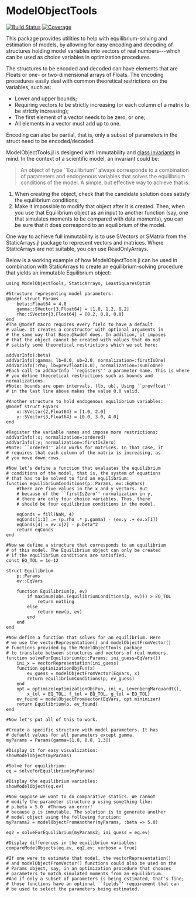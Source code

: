 # ModelObjectTools

[![Build Status](https://github.com/haanwinckel/ModelObjectTools.jl/actions/workflows/CI.yml/badge.svg?branch=main)](https://github.com/haanwinckel/ModelObjectTools.jl/actions/workflows/CI.yml?query=branch%3Amain)
[![Coverage](https://codecov.io/gh/haanwinckel/ModelObjectTools.jl/branch/main/graph/badge.svg)](https://codecov.io/gh/haanwinckel/ModelObjectTools.jl)

This package provides utilities to help with equilibrium-solving and estimation of models, by allowing for easy encoding and decoding of structures holding model variables into vectors of real numbers---which can be used as choice variables in optimization procedures.

The structures to be encoded and decoded can have elements that are Floats or one- or two-dimensional arrays of Floats. The encoding procedures easily deal with common theoretical restrictions on the variables, such as:
- Lower and upper bounds;
- Requiring vectors to be strictly increasing (or each column of a matrix to be strictly increasing);
- The first element of a vector needs to be zero, or one;
- All elements in a vector must add up to one.

Encoding can also be partial, that is, only a subset of parameters in the struct need to be encoded/decoded.

ModelObjectTools.jl is designed with immutability and [class invariants](https://en.wikipedia.org/wiki/Class_invariant) in mind. In the context of a scientific model, an invariant could be:
> An object of type ``Equilibrium'' always corresponds to a combination of parameters and endogenous variables that solves the equilibrium conditions of the model.
A simple, but effective way to achieve that is:
1. When creating the object, check that the candidate solution does satisfy the equilibrium conditions;
2. Make it impossible to modify that object after it is created.
Then, when you use that Equilibrium object as an input to another function (say, one that simulates moments to be compared with data moments), you can be sure that it does correspond to an equilibrium of the model.

One way to achieve full immutability is to use SVectors or SMatrix from the StaticArrays.jl package to represent vectors and matrices. Where StaticArrays are not suitable, you can use ReadOnlyArrays.

Below is a working example of how ModelObjectTools.jl can be used in combination with StaticArrays to create an equilibrium-solving procedure that yields an immutable Equilibrium object:

```
using ModelObjectTools, StaticArrays, LeastSquaresOptim

#Structure representing model parameters:
@modef struct Params
    beta::Float64 = 4.0
    gamma::SVector{3,Float64} = [1.0, 1.2, 0.2]
    rho::SVector{3,Float64} = [0.2, 0.8, 0.0]
end
#The @modef macro requires every field to have a default
# value. It creates a constructor with optional arguments in 
# the same way that Base.@kwdef does. In addition, it imposes 
# that the object cannot be created with values that do not 
# satisfy some theoretical restrictions which we set here:

addVarInfo(:beta)
addVarInfo(:gamma; lb=0.0, ub=2.0, normalization=:firstIsOne)
addVarInfo(:rho; lb=prevfloat(0.0), normalization=:sumToOne)
#Each call to addVarInfo ``registers'' a parameter name. This is where
# you define theoretical restrictions such as bounds and normalizations.
#Note: bounds are open intervals, (lb, ub). Using ``prevfloat'' 
# in the last line above makes the value 0.0 valid.

#Another structure to hold endogenous equilibrium variables:
@modef struct EqVars
    x::SVector{2,Float64} = [1.0, 2.0]
    y::SVector{3,Float64} = [0.0, 3.0, 4.0]
end

#Register the variable names and impose more restrictions:
addVarInfo(:x; normalization=:ordered)
addVarInfo(:y; normalization=:firstIsZero)
#Note: ``ordered'' also works for matrices. In that case, it 
# requires that each column of the matrix is increasing, as
# you move down rows.

#Now let's define a function that evaluates the equilibrium 
# conditions of the model, that is, the system of equations 
# that has to be solved to find an equilibrium:
function equilibriumConditions(p::Params, ev::EqVars)
    #There are five values in the x and y vectors. But
    # because of the ``firstIsZero'' normalization in y,
    # there are only four choice variables. Thus, there
    # should be four equilibrium conditions in the model.

    eqConds = fill(NaN, 4)
    eqConds[1:3] .= (p.rho .* p.gamma) - (ev.y .+ ev.x[1])
    eqConds[4] = ev.x[2] - p.beta^2
    return eqConds
end

#Now we define a structure that corresponds to an equilibrium 
# of this model. The Equilibrium object can only be created 
# if the equilibrium conditions are satisfied.
const EQ_TOL = 1e-12

struct Equilibrium
    p::Params
    ev::EqVars

    function Equilibrium(p, ev)
        if maximum(abs.(equilibriumConditions(p, ev))) > EQ_TOL
            return nothing
        else
            return new(p, ev)
        end
    end
end

#Now define a function that solves for an equilibrium. Here 
# we use the vectorRepresentation() and modelObjectFromVector() 
# functions provided by the ModelObjectTools package 
# to translate between structures and vectors of real numbers.
function solveForEquilibrium(p::Params; ini_guess=EqVars())
    ini_x = vectorRepresentation(ini_guess)
    function optimizationObjFun(x)
        ev_guess = modelObjectFromVector(EqVars, x)
        return equilibriumConditions(p, ev_guess)
    end
    opt = optimize(optimizationObjFun, ini_x, LevenbergMarquardt(), 
        x_tol = EQ_TOL, f_tol = EQ_TOL, g_tol = EQ_TOL)
    ev_found = modelObjectFromVector(EqVars, opt.minimizer)
    return Equilibrium(p, ev_found)
end

#Now let's put all of this to work.

#Create a specific structure with model parameters. It has 
# default values for all parameters except gamma.
myParams = Params(gamma=[1.0, 0.8, 1.3])

#Display it for easy visualization:
showModelObject(myParams)

#Solve for equilibrium:
eq = solveForEquilibrium(myParams)

#Display the equilibrium variables:
showModelObject(eq.ev)

#Now suppose we want to do comparative statics. We cannot 
# modify the parameter structure p using something like:
# p.beta = 5.0  #Throws an error!
# because p is immutable. The solution is to generate another 
# model object using the following function:
myParams2 = modelObjectFromAnother(myParams, :beta => 5.0)

eq2 = solveForEquilibrium(myParams2; ini_guess = eq.ev)

#Display differences in the equilibrium variables:
compareModelObjects(eq.ev, eq2.ev; verbose = true)

#If one were to estimate that model, the vectorRepresentation()
# and modelObjectFromVector() functions could also be used on the 
# Params object, say, in an optimization procedure that chooses 
# parameters to match simulated moments from an equilibrium.
#And if only a subset of parameters is being estimated, that's fine;
# those functions have an optional ``fields'' requirement that can 
# be used to select the parameters being estimated.
```
